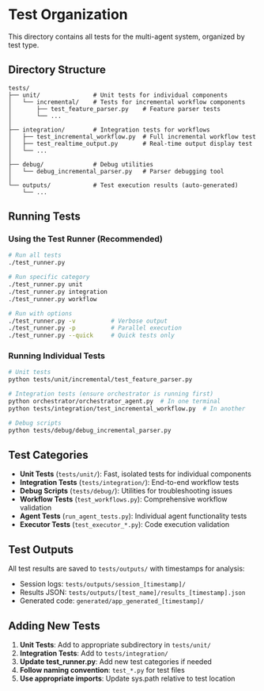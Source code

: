 # Test Organization

This directory contains all tests for the multi-agent system, organized by test type.

## Directory Structure

```
tests/
├── unit/               # Unit tests for individual components
│   └── incremental/    # Tests for incremental workflow components
│       ├── test_feature_parser.py    # Feature parser tests
│       └── ...
│
├── integration/        # Integration tests for workflows
│   ├── test_incremental_workflow.py  # Full incremental workflow test
│   ├── test_realtime_output.py       # Real-time output display test
│   └── ...
│
├── debug/              # Debug utilities
│   └── debug_incremental_parser.py   # Parser debugging tool
│
└── outputs/            # Test execution results (auto-generated)
    └── ...
```

## Running Tests

### Using the Test Runner (Recommended)
```bash
# Run all tests
./test_runner.py

# Run specific category
./test_runner.py unit
./test_runner.py integration
./test_runner.py workflow

# Run with options
./test_runner.py -v          # Verbose output
./test_runner.py -p          # Parallel execution
./test_runner.py --quick     # Quick tests only
```

### Running Individual Tests
```bash
# Unit tests
python tests/unit/incremental/test_feature_parser.py

# Integration tests (ensure orchestrator is running first)
python orchestrator/orchestrator_agent.py  # In one terminal
python tests/integration/test_incremental_workflow.py  # In another

# Debug scripts
python tests/debug/debug_incremental_parser.py
```

## Test Categories

- **Unit Tests** (`tests/unit/`): Fast, isolated tests for individual components
- **Integration Tests** (`tests/integration/`): End-to-end workflow tests
- **Debug Scripts** (`tests/debug/`): Utilities for troubleshooting issues
- **Workflow Tests** (`test_workflows.py`): Comprehensive workflow validation
- **Agent Tests** (`run_agent_tests.py`): Individual agent functionality tests
- **Executor Tests** (`test_executor_*.py`): Code execution validation

## Test Outputs

All test results are saved to `tests/outputs/` with timestamps for analysis:
- Session logs: `tests/outputs/session_[timestamp]/`
- Results JSON: `tests/outputs/[test_name]/results_[timestamp].json`
- Generated code: `generated/app_generated_[timestamp]/`

## Adding New Tests

1. **Unit Tests**: Add to appropriate subdirectory in `tests/unit/`
2. **Integration Tests**: Add to `tests/integration/`
3. **Update test_runner.py**: Add new test categories if needed
4. **Follow naming convention**: `test_*.py` for test files
5. **Use appropriate imports**: Update sys.path relative to test location